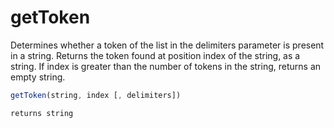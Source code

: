 # getToken

 Determines whether a token of the list in the delimiters
 parameter is present in a string.
 Returns the token found at position index of the string, as a
 string. If index is greater than the number of tokens in the
 string, returns an empty string.

```javascript
getToken(string, index [, delimiters])
```

```javascript
returns string
```
